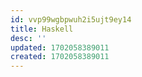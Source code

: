 ```yaml
---
id: vvp99wgbpwuh2i5ujt9ey14
title: Haskell
desc: ''
updated: 1702058389011
created: 1702058389011
---
```

